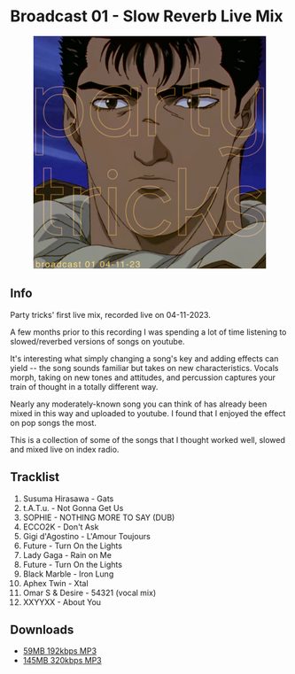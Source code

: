# Broadcast 01 - Slow Reverb Live Mix

<p align="center">
<img src="./cover.png"  width="420">
</p>

## Info
Party tricks' first live mix, recorded live on 04-11-2023. 

A few months prior to this recording I was spending a lot of time listening to slowed/reverbed versions of songs on youtube.

It's interesting what simply changing a song's key and adding effects can yield -- the song sounds familiar but takes on new characteristics. Vocals morph, taking on new tones and attitudes, and percussion captures your train of thought in a totally different way. 

Nearly any moderately-known song you can think of has already been mixed in this way and uploaded to youtube. I found that I enjoyed the effect on pop songs the most.

This is a collection of some of the songs that I thought worked well, slowed and mixed live on index radio.

## Tracklist
1. Susuma Hirasawa - Gats
2. t.A.T.u. - Not Gonna Get Us
3. SOPHIE - NOTHING MORE TO SAY (DUB)
4. ECCO2K - Don't Ask
5. Gigi d'Agostino - L'Amour Toujours
6. Future - Turn On the Lights
7. Lady Gaga - Rain on Me
8. Future - Turn On the Lights
9. Black Marble - Iron Lung
10. Aphex Twin - Xtal
11. Omar S & Desire - 54321 (vocal mix)
12. XXYYXX - About You

## Downloads
- [59MB 192kbps MP3](https://partytricks.s3.amazonaws.com/01+Party+Tricks+Broadcast+01+-+low.mp3)
- [145MB 320kbps MP3](https://partytricks.s3.amazonaws.com/01+Party+Tricks+Broadcast+01.mp3)
